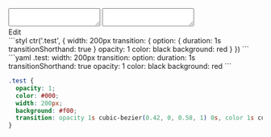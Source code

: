 <div data-size="270" class="code-cont" data-example="shorthand-properties">
    <div class="code">
        <div class="code-wrap">
            <textarea id="stylus"></textarea>
            <textarea id="css"></textarea>
            <div class="edit-code">
                <span>Edit</span>
            </div>
        </div>
    </div>
</div>


<div data-size="270" data-examples="stylus"></div>
```styl
ctr('.test', {
  width: 200px
  transition: {
    option: {
      duration: 1s
      transitionShorthand: true
    }
    opacity: 1
    color: black
    background: red
  }
})
```

<div data-size="270" data-examples="yaml"></div>
```yaml
.test:
  width: 200px
  transition:
    option:
      duration: 1s
      transitionShorthand: true
    opacity: 1
    color: black
    background: red
```

```css
.test {
  opacity: 1;
  color: #000;
  width: 200px;
  background: #f00;
  transition: opacity 1s cubic-bezier(0.42, 0, 0.58, 1) 0s, color 1s cubic-bezier(0.42, 0, 0.58, 1) 0s, background 1s cubic-bezier(0.42, 0, 0.58, 1) 0s;
}
```
<div class="cf"></div>
